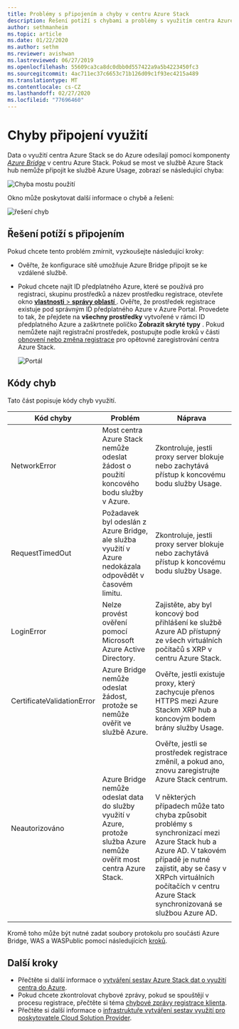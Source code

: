 ```yaml
---
title: Problémy s připojením a chyby v centru Azure Stack
description: Řešení potíží s chybami a problémy s využitím centra Azure Stack.
author: sethmanheim
ms.topic: article
ms.date: 01/22/2020
ms.author: sethm
ms.reviewer: avishwan
ms.lastreviewed: 06/27/2019
ms.openlocfilehash: 55609ca3ca8dc0dbb0d557422a9a5b4223450fc3
ms.sourcegitcommit: 4ac711ec37c6653c71b126d09c1f93ec4215a489
ms.translationtype: MT
ms.contentlocale: cs-CZ
ms.lasthandoff: 02/27/2020
ms.locfileid: "77696460"
---
```

# <a name="usage-connectivity-errors"></a>Chyby připojení využití

Data o využití centra Azure Stack se do Azure odesílají pomocí komponenty [*Azure Bridge*](azure-stack-usage-reporting.md) v centru Azure Stack. Pokud se most ve službě Azure Stack hub nemůže připojit ke službě Azure Usage, zobrazí se následující chyba:

![Chyba mostu použití](media/azure-stack-usage-issues/usageerror2.png)

Okno může poskytovat další informace o chybě a řešení:

![řešení chyb](media/azure-stack-usage-issues/usageerror3.png)

## <a name="resolve-connectivity-issues"></a>Řešení potíží s připojením

Pokud chcete tento problém zmírnit, vyzkoušejte následující kroky:

- Ověřte, že konfigurace sítě umožňuje Azure Bridge připojit se ke vzdálené službě.

- Pokud chcete najít ID předplatného Azure, které se používá pro registraci, skupinu prostředků a název prostředku registrace, otevřete okno [ **vlastnosti** > **správy oblastí** ](azure-stack-registration.md#verify-azure-stack-hub-registration) . Ověřte, že prostředek registrace existuje pod správným ID předplatného Azure v Azure Portal. Provedete to tak, že přejdete na **všechny prostředky** vytvořené v rámci ID předplatného Azure a zaškrtnete políčko **Zobrazit skryté typy** . Pokud nemůžete najít registrační prostředek, postupujte podle kroků v části [obnovení nebo změna registrace](azure-stack-registration.md#renew-or-change-registration) pro opětovné zaregistrování centra Azure Stack.

  ![Portál](media/azure-stack-usage-issues/stackres.png)

## <a name="error-codes"></a>Kódy chyb

Tato část popisuje kódy chyb využití.

| Kód chyby                 | Problém                                                                                                                                             | Náprava                                                                                                                                                                                                                                                                                        |
|----------------------------|---------------------------------------------------------------------------------------------------------------------------------------------------|----------------------------------------------------------------------------------------------------------------------------------------------------------------------------------------------------------------------------------------------------------------------------------------------------|
| NetworkError               | Most centra Azure Stack nemůže odeslat žádost o použití koncového bodu služby v Azure.                                                            | Zkontroluje, jestli proxy server blokuje nebo zachytává přístup k koncovému bodu služby Usage.                                                                                                                                                                                                             |
| RequestTimedOut            | Požadavek byl odeslán z Azure Bridge, ale služba využití v Azure nedokázala odpovědět v časovém limitu.                             | Zkontroluje, jestli proxy server blokuje nebo zachytává přístup k koncovému bodu služby Usage.                                                                                                                                                                                                                        |
| LoginError                 | Nelze provést ověření pomocí Microsoft Azure Active Directory.                                                                                                             | Zajistěte, aby byl koncový bod přihlášení ke službě Azure AD přístupný ze všech virtuálních počítačů s XRP v centru Azure Stack.                                                                                                                                                                                                                     |
| CertificateValidationError | Azure Bridge nemůže odeslat žádost, protože se nemůže ověřit ve službě Azure.                                    | Ověřte, jestli existuje proxy, který zachycuje přenos HTTPS mezi Azure Stackm XRP hub a koncovým bodem brány služby Usage.                                                                                                                                                                                      |
| Neautorizováno               | Azure Bridge nemůže odeslat data do služby využití v Azure, protože služba Azure nemůže ověřit most centra Azure Stack. | Ověřte, jestli se prostředek registrace změnil, a pokud ano, znovu zaregistrujte Azure Stack centrum. <br><br> V některých případech může tato chyba způsobit problémy s synchronizací mezi Azure Stack hub a Azure AD. V takovém případě je nutné zajistit, aby se časy v XRPch virtuálních počítačích v centru Azure Stack synchronizovaná se službou Azure AD. |
|                            |                                                                                                                                                   |                                                                                                                                                                                                                                                                                                    |

Kromě toho může být nutné zadat soubory protokolu pro součásti Azure Bridge, WAS a WASPublic pomocí následujících [kroků](azure-stack-configure-on-demand-diagnostic-log-collection.md#use-the-privileged-endpoint-pep-to-collect-diagnostic-logs).

## <a name="next-steps"></a>Další kroky

- Přečtěte si další informace o [vytváření sestav Azure Stack dat o využití centra do Azure](azure-stack-usage-reporting.md).
- Pokud chcete zkontrolovat chybové zprávy, pokud se spouštějí v procesu registrace, přečtěte si téma [chybové zprávy registrace klienta](azure-stack-registration-errors.md).
- Přečtěte si další informace o [infrastruktuře vytváření sestav využití pro poskytovatele Cloud Solution Provider](azure-stack-csp-ref-infrastructure.md).
